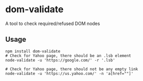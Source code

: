 # dom-validate
A tool to check required/refused DOM nodes 

## Usage

```shell
npm install dom-validate
# Check for Yahoo page, there should be an .lsb element
node-validate -u 'https://google.com/' -r '.lsb'

# Check for Yahoo page, there should not be any empty link
node-validate -u 'https://us.yahoo.com/' -n 'a[href=""]'
```
